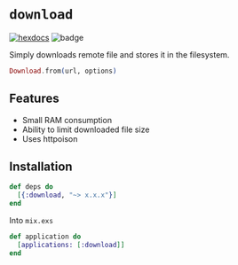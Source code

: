 # `download`

[![hexdocs](https://img.shields.io/badge/hex-docs-brightgreen.svg)](https://hexdocs.pm/download/Download.html#from/2)
![badge](https://img.shields.io/hexpm/v/download.svg)

Simply downloads remote file and stores it in the filesystem.

``` elixir
Download.from(url, options)
```

## Features

* Small RAM consumption
* Ability to limit downloaded file size
* Uses httpoison

## Installation

```elixir
def deps do
  [{:download, "~> x.x.x"}]
end
```

Into `mix.exs`

``` elixir
def application do
  [applications: [:download]]
end
```
